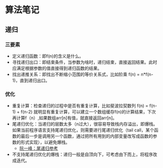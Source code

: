 # 算法笔记

## 递归

### 三要素

- 定义递归函数：即f(n)的含义是什么。
- 寻找递归出口：即结束条件，当参数为啥时，递归结束，直接返回结果。此时应满足根据参数的值直接得到递归函数的结果。
- 找出递推关系：即找出不断缩小范围的等价关系式，比如阶乘 f(n) = n*f(n-1)，直到递归出口。

### 优化

- 重复计算：检查递归的过程中是否有重复计算，比如斐波拉契数列 f(n) = f(n-1) + f(n-2) 就明显有重复计算，可以建立一个数组缓存f(n)的计算结果，下次再计算f（n）,如果数组arr[n]有值，就直接返回arr[n]。
- 尾递归优化：当递归的层数太多（n过大），很容易导致栈内存溢出，即爆栈。如果当前程序语言支持尾递归优化，则需要进行尾递归优化（tail call，某个函数的最后一步是调用另一个函数，通过把所有用到的内部变量改写成函数的参数的形式实现），以避免爆栈。
  - [阮一峰：尾递归参考](https://es6.ruanyifeng.com/#docs/function#%E5%B0%BE%E8%B0%83%E7%94%A8%E4%BC%98%E5%8C%96)
- 不支持尾递归优化的爆栈：递归一般是自顶向下，可考虑由下而上，将程序改成迭代。

